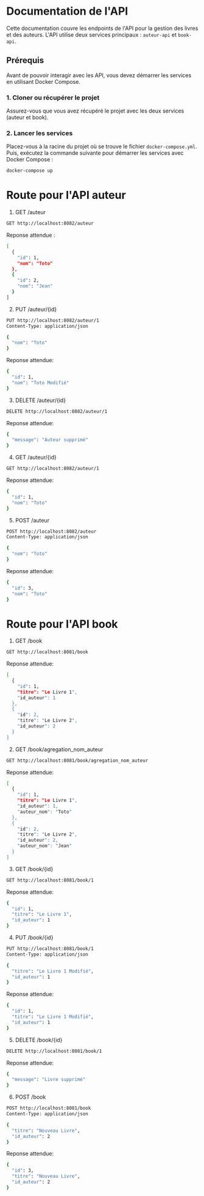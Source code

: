 # Documentation de l'API

Cette documentation couvre les endpoints de l'API pour la gestion des livres et des auteurs. L'API utilise deux services principaux : `auteur-api` et `book-api`.

## Prérequis

Avant de pouvoir interagir avec les API, vous devez démarrer les services en utilisant Docker Compose.

### 1. Cloner ou récupérer le projet
Assurez-vous que vous avez récupéré le projet avec les deux services (auteur et book).

### 2. Lancer les services

Placez-vous à la racine du projet où se trouve le fichier `docker-compose.yml`. Puis, exécutez la commande suivante pour démarrer les services avec Docker Compose :

```bash
docker-compose up
```

# Route pour l'API auteur

1. GET /auteur

```bash
GET http://localhost:8082/auteur
```

Reponse attendue :
```bash
[
  {
    "id": 1,
    "nom": "Toto"
  },
  {
    "id": 2,
    "nom": "Jean"
  }
]

```

2. PUT /auteur/{id}

```bash
PUT http://localhost:8082/auteur/1
Content-Type: application/json

{
  "nom": "Toto"
}

```
Reponse attendue: 

```bash
{
  "id": 1,
  "nom": "Toto Modifié"
}

```

3. DELETE /auteur/{id}

```bash
DELETE http://localhost:8082/auteur/1

```
Reponse attendue: 

```bash
{
  "message": "Auteur supprimé"
}

```

4. GET /auteur/{id}

```bash
GET http://localhost:8082/auteur/1

```
Reponse attendue: 

```bash
{
  "id": 1,
  "nom": "Toto"
}

```

5. POST /auteur

```bash
POST http://localhost:8082/auteur
Content-Type: application/json

{
  "nom": "Toto"
}

```
Reponse attendue: 

```bash
{
  "id": 3,
  "nom": "Toto"
}

```


# Route pour l'API book

1. GET /book

```bash
GET http://localhost:8081/book

```
Reponse attendue: 

```bash
[
  {
    "id": 1,
    "titre": "Le Livre 1",
    "id_auteur": 1
  },
  {
    "id": 2,
    "titre": "Le Livre 2",
    "id_auteur": 2
  }
]

```

2. GET /book/agregation_nom_auteur

```bash
GET http://localhost:8081/book/agregation_nom_auteur

```
Reponse attendue: 

```bash
[
  {
    "id": 1,
    "titre": "Le Livre 1",
    "id_auteur": 1,
    "auteur_nom": "Toto"
  },
  {
    "id": 2,
    "titre": "Le Livre 2",
    "id_auteur": 2,
    "auteur_nom": "Jean"
  }
]

```

3. GET /book/{id}

```bash
GET http://localhost:8081/book/1

```
Reponse attendue: 

```bash
{
  "id": 1,
  "titre": "Le Livre 1",
  "id_auteur": 1
}

```

4. PUT /book/{id}

```bash
PUT http://localhost:8081/book/1
Content-Type: application/json

{
  "titre": "Le Livre 1 Modifié",
  "id_auteur": 1
}

```
Reponse attendue: 

```bash
{
  "id": 1,
  "titre": "Le Livre 1 Modifié",
  "id_auteur": 1
}

```

5. DELETE /book/{id}

```bash
DELETE http://localhost:8081/book/1

```
Reponse attendue: 

```bash
{
  "message": "Livre supprimé"
}

```

6. POST /book

```bash
POST http://localhost:8081/book
Content-Type: application/json

{
  "titre": "Nouveau Livre",
  "id_auteur": 2
}

```
Reponse attendue: 

```bash
{
  "id": 3,
  "titre": "Nouveau Livre",
  "id_auteur": 2
}

```